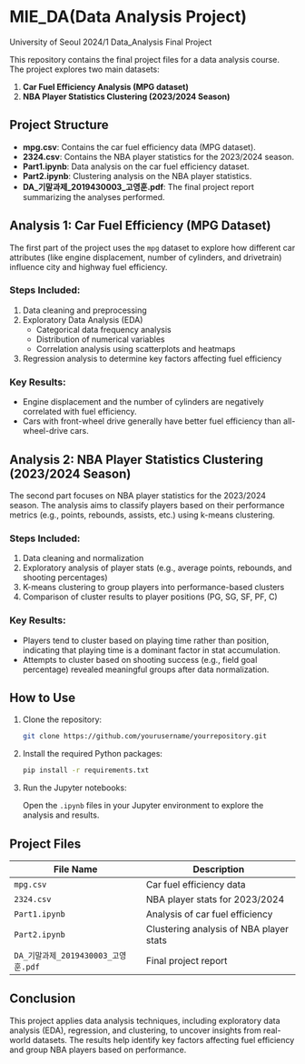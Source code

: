 # MIE_DA(Data Analysis Project)
University of Seoul 2024/1 Data_Analysis Final Project

This repository contains the final project files for a data analysis course. The project explores two main datasets:

1. **Car Fuel Efficiency Analysis (MPG dataset)**
2. **NBA Player Statistics Clustering (2023/2024 Season)**

## Project Structure

- **mpg.csv**: Contains the car fuel efficiency data (MPG dataset).
- **2324.csv**: Contains the NBA player statistics for the 2023/2024 season.
- **Part1.ipynb**: Data analysis on the car fuel efficiency dataset.
- **Part2.ipynb**: Clustering analysis on the NBA player statistics.
- **DA_기말과제_2019430003_고영훈.pdf**: The final project report summarizing the analyses performed.

## Analysis 1: Car Fuel Efficiency (MPG Dataset)

The first part of the project uses the `mpg` dataset to explore how different car attributes (like engine displacement, number of cylinders, and drivetrain) influence city and highway fuel efficiency.

### Steps Included:
1. Data cleaning and preprocessing
2. Exploratory Data Analysis (EDA)
    - Categorical data frequency analysis
    - Distribution of numerical variables
    - Correlation analysis using scatterplots and heatmaps
3. Regression analysis to determine key factors affecting fuel efficiency

### Key Results:
- Engine displacement and the number of cylinders are negatively correlated with fuel efficiency.
- Cars with front-wheel drive generally have better fuel efficiency than all-wheel-drive cars.

## Analysis 2: NBA Player Statistics Clustering (2023/2024 Season)

The second part focuses on NBA player statistics for the 2023/2024 season. The analysis aims to classify players based on their performance metrics (e.g., points, rebounds, assists, etc.) using k-means clustering.

### Steps Included:
1. Data cleaning and normalization
2. Exploratory analysis of player stats (e.g., average points, rebounds, and shooting percentages)
3. K-means clustering to group players into performance-based clusters
4. Comparison of cluster results to player positions (PG, SG, SF, PF, C)

### Key Results:
- Players tend to cluster based on playing time rather than position, indicating that playing time is a dominant factor in stat accumulation.
- Attempts to cluster based on shooting success (e.g., field goal percentage) revealed meaningful groups after data normalization.

## How to Use

1. Clone the repository:

   ```bash
   git clone https://github.com/yourusername/yourrepository.git

2. Install the required Python packages:

   ```bash
   pip install -r requirements.txt

3. Run the Jupyter notebooks:

   Open the `.ipynb` files in your Jupyter environment to explore the analysis and results.

## Project Files

| File Name                          | Description                                  |
| ---------------------------------- | -------------------------------------------- |
| `mpg.csv`                          | Car fuel efficiency data                     |
| `2324.csv`                         | NBA player stats for 2023/2024               |
| `Part1.ipynb`                      | Analysis of car fuel efficiency              |
| `Part2.ipynb`                      | Clustering analysis of NBA player stats      |
| `DA_기말과제_2019430003_고영훈.pdf` | Final project report                         |

## Conclusion

This project applies data analysis techniques, including exploratory data analysis (EDA), regression, and clustering, to uncover insights from real-world datasets. The results help identify key factors affecting fuel efficiency and group NBA players based on performance.
